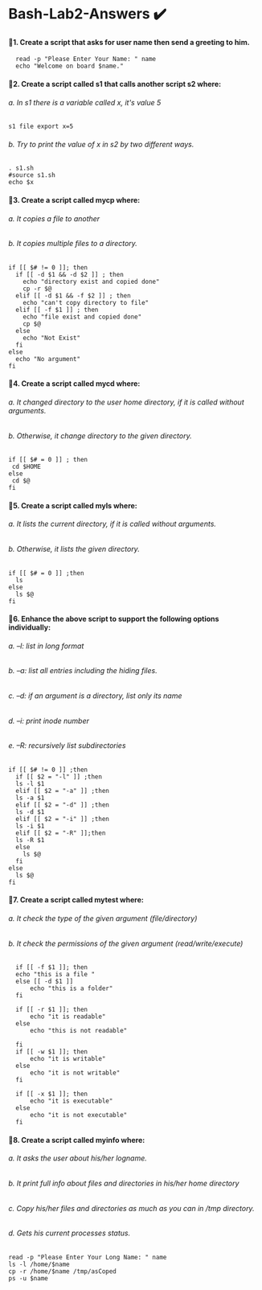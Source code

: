 
# Bash-Lab2-Answers :heavy_check_mark:

#### :small_blue_diamond:1. Create a script that asks for user name then send a greeting to him.

      read -p "Please Enter Your Name: " name
      echo "Welcome on board $name."

#### :small_blue_diamond:2. Create a script called s1 that calls another script s2 where:
###### a. In s1 there is a variable called x, it's value 5

    s1 file export x=5

###### b. Try to print the value of x in s2 by two different ways.

    . s1.sh
    #source s1.sh
    echo $x

#### :small_blue_diamond:3. Create a script called mycp where:

###### a. It copies a file to another
###### b. It copies multiple files to a directory.

    if [[ $# != 0 ]]; then	
      if [[ -d $1 && -d $2 ]] ; then
        echo "directory exist and copied done"
        cp -r $@
      elif [[ -d $1 && -f $2 ]] ; then
        echo "can't copy directory to file"
      elif [[ -f $1 ]] ; then
        echo "file exist and copied done"
        cp $@
      else 
        echo "Not Exist"
      fi
    else
      echo "No argument"
    fi	

#### :small_blue_diamond:4. Create a script called mycd where:


###### a. It changed directory to the user home directory, if it is called without arguments.
###### b. Otherwise, it change directory to the given directory.

    if [[ $# = 0 ]] ; then
     cd $HOME
    else
     cd $@
    fi

#### :small_blue_diamond:5. Create a script called myls where:
###### a. It lists the current directory, if it is called without arguments.
###### b. Otherwise, it lists the given directory.

    if [[ $# = 0 ]] ;then
      ls
    else
      ls $@
    fi

#### :small_blue_diamond:6. Enhance the above script to support the following options individually:
###### a. –l: list in long format
###### b. –a: list all entries including the hiding files.
###### c. –d: if an argument is a directory, list only its name
###### d. –i: print inode number
###### e. –R: recursively list subdirectories


    if [[ $# != 0 ]] ;then
      if [[ $2 = "-l" ]] ;then
      ls -l $1
      elif [[ $2 = "-a" ]] ;then                              
      ls -a $1
      elif [[ $2 = "-d" ]] ;then
      ls -d $1
      elif [[ $2 = "-i" ]] ;then
      ls -i $1
      elif [[ $2 = "-R" ]];then
      ls -R $1
      else
        ls $@
      fi
    else
      ls $@
    fi

#### :small_blue_diamond:7. Create a script called mytest where:
###### a. It check the type of the given argument (file/directory)
###### b. It check the permissions of the given argument (read/write/execute)

      if [[ -f $1 ]]; then
      echo "this is a file "
      else [[ -d $1 ]]
          echo "this is a folder" 
      fi

      if [[ -r $1 ]]; then
          echo "it is readable"
      else 
          echo "this is not readable" 

      fi
      if [[ -w $1 ]]; then  
          echo "it is writable"
      else
          echo "it is not writable"
      fi

      if [[ -x $1 ]]; then
          echo "it is executable"
      else
          echo "it is not executable"
      fi

#### :small_blue_diamond:8. Create a script called myinfo where:
###### a. It asks the user about his/her logname.
###### b. It print full info about files and directories in his/her home directory
###### c. Copy his/her files and directories as much as you can in /tmp directory.
###### d. Gets his current processes status.


    read -p "Please Enter Your Long Name: " name
    ls -l /home/$name 
    cp -r /home/$name /tmp/asCoped
    ps -u $name











